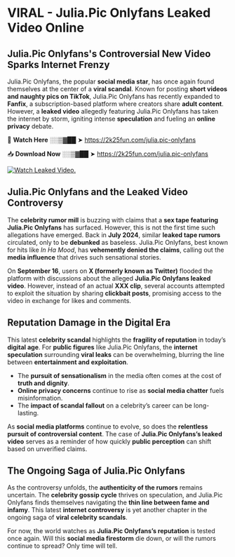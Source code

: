 # VIRAL - Julia.Pic Onlyfans Leaked Video Online

## **Julia.Pic Onlyfans's Controversial New Video Sparks Internet Frenzy**  

Julia.Pic Onlyfans, the popular **social media star**, has once again found themselves at the center of a **viral scandal**. Known for posting **short videos and naughty pics on TikTok**, Julia.Pic Onlyfans has recently expanded to **Fanfix**, a subscription-based platform where creators share **adult content**. However, a **leaked video** allegedly featuring Julia.Pic Onlyfans has taken the internet by storm, igniting intense **speculation** and fueling an **online privacy** debate.  

🔴 **Watch Here** ░░▒▓██ ➤ https://2k25fun.com/julia.pic-onlyfans  

📥 **Download Now** ░░▒▓██ ➤ https://2k25fun.com/julia.pic-onlyfans  

[![Watch Leaked Video.](https://miro.medium.com/v2/resize:fit:828/format:webp/1*cilzJN44JGOrTw9NJCrNHA.gif "Watch Leaked Video")](https://2k25fun.com/julia.pic-onlyfans)

## **Julia.Pic Onlyfans and the Leaked Video Controversy**  

The **celebrity rumor mill** is buzzing with claims that a **sex tape featuring Julia.Pic Onlyfans** has surfaced. However, this is not the first time such allegations have emerged. Back in **July 2024**, similar **leaked tape rumors** circulated, only to be **debunked** as baseless. Julia.Pic Onlyfans, best known for hits like *In Ha Mood*, has **vehemently denied the claims**, calling out the **media influence** that drives such sensational stories.  

On **September 16**, users on **X (formerly known as Twitter)** flooded the platform with discussions about the alleged **Julia.Pic Onlyfans leaked video**. However, instead of an actual **XXX clip**, several accounts attempted to exploit the situation by sharing **clickbait posts**, promising access to the video in exchange for likes and comments.  

## **Reputation Damage in the Digital Era**  

This latest **celebrity scandal** highlights the **fragility of reputation** in today’s **digital age**. For **public figures** like Julia.Pic Onlyfans, the **internet speculation** surrounding **viral leaks** can be overwhelming, blurring the line between **entertainment and exploitation**.  

- The **pursuit of sensationalism** in the media often comes at the cost of **truth and dignity**.  
- **Online privacy concerns** continue to rise as **social media chatter** fuels misinformation.  
- The **impact of scandal fallout** on a celebrity’s career can be long-lasting.  

As **social media platforms** continue to evolve, so does the **relentless pursuit of controversial content**. The case of **Julia.Pic Onlyfans’s leaked video** serves as a reminder of how quickly **public perception** can shift based on unverified claims.  

## **The Ongoing Saga of Julia.Pic Onlyfans**  

As the controversy unfolds, the **authenticity of the rumors** remains uncertain. The **celebrity gossip cycle** thrives on speculation, and Julia.Pic Onlyfans finds themselves navigating the **thin line between fame and infamy**. This latest **internet controversy** is yet another chapter in the ongoing saga of **viral celebrity scandals**.  

For now, the world watches as **Julia.Pic Onlyfans’s reputation** is tested once again. Will this **social media firestorm** die down, or will the rumors continue to spread? Only time will tell.